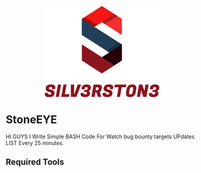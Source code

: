 <div align="center">

<img src="https://raw.githubusercontent.com/silv3rst0n3/StoneEye/main/SILV3RST0N3_free-file.png" ></img>

</div>

# StoneEYE
HI GUYS I Write Simple BASH Code For Watch bug bounty targets UPdates LIST Every 25 minutes.


<h2>Required Tools</h2>
